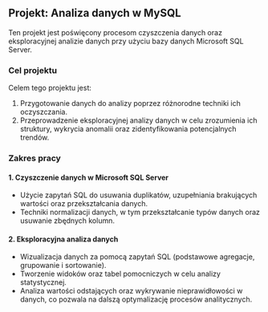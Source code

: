 ## Projekt: Analiza danych w MySQL

Ten projekt jest poświęcony procesom czyszczenia danych oraz eksploracyjnej analizie danych przy użyciu bazy danych Microsoft SQL Server. 

### Cel projektu

Celem tego projektu jest:

1. Przygotowanie danych do analizy poprzez różnorodne techniki ich oczyszczania.
2. Przeprowadzenie eksploracyjnej analizy danych w celu zrozumienia ich struktury, wykrycia anomalii oraz zidentyfikowania potencjalnych trendów.

### Zakres pracy

#### 1. Czyszczenie danych w Microsoft SQL Server
- Użycie zapytań SQL do usuwania duplikatów, uzupełniania brakujących wartości oraz przekształcania danych.
- Techniki normalizacji danych, w tym przekształcanie typów danych oraz usuwanie zbędnych kolumn.

#### 2. Eksploracyjna analiza danych
- Wizualizacja danych za pomocą zapytań SQL (podstawowe agregacje, grupowanie i sortowanie).
- Tworzenie widoków oraz tabel pomocniczych w celu analizy statystycznej.
- Analiza wartości odstających oraz wykrywanie nieprawidłowości w danych, co pozwala na dalszą optymalizację procesów analitycznych.

